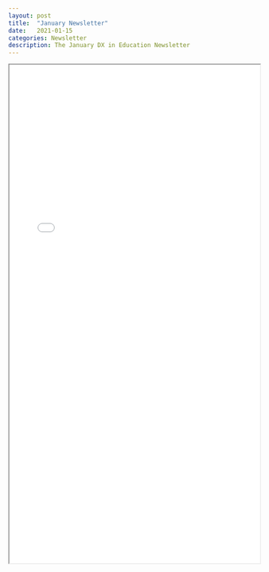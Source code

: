 ```yaml
---
layout: post
title:  "January Newsletter"
date:   2021-01-15
categories: Newsletter
description: The January DX in Education Newsletter
---
```


<iframe src="/resources/Your January PTC Education Key Collaborator Newsletter!.html"  height="1000" width="100%" title="January newsletter">
